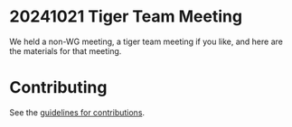# 20241021 Tiger Team Meeting

We held a non-WG meeting, a tiger team meeting if you like, and here are the materials for that meeting.

# Contributing

See the [guidelines for contributions](https://github.com/ietf-wg-dult/wg-materials/blob/main/CONTRIBUTING.md).
